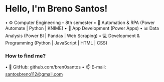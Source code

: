 # Hello, I'm Breno Santos!
• ⚙️ Computer Engineering – 8th semester 
• 🤖 Automation & RPA (Power Automate | Python | KNIME) 
• 📱 App Development (Power Apps) 
• 📊 Data Analysis (Power BI | Pandas | Web Scraping) 
• 💻 Development & Programming (Python | JavaScript | HTML | CSS) 

### How to find me?
• 📂 GitHub: github.com/bren0santos
• 📫 E-mail: santosbreno112@gmail.com
